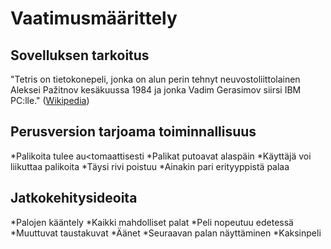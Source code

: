 # Vaatimusmäärittely
## Sovelluksen tarkoitus
"Tetris on tietokonepeli, jonka on alun perin tehnyt neuvostoliittolainen Aleksei Pažitnov kesäkuussa 1984 ja jonka Vadim Gerasimov siirsi IBM PC:lle." ([Wikipedia](https://fi.wikipedia.org/wiki/Tetris))

## Perusversion tarjoama toiminnallisuus
*Palikoita tulee au<tomaattisesti
*Palikat putoavat alaspäin
*Käyttäjä voi liikuttaa palikoita
*Täysi rivi poistuu
*Ainakin pari erityyppistä palaa

## Jatkokehitysideoita
*Palojen kääntely
*Kaikki mahdolliset palat
*Peli nopeutuu edetessä
*Muuttuvat taustakuvat
*Äänet
*Seuraavan palan näyttäminen
*Kaksinpeli
